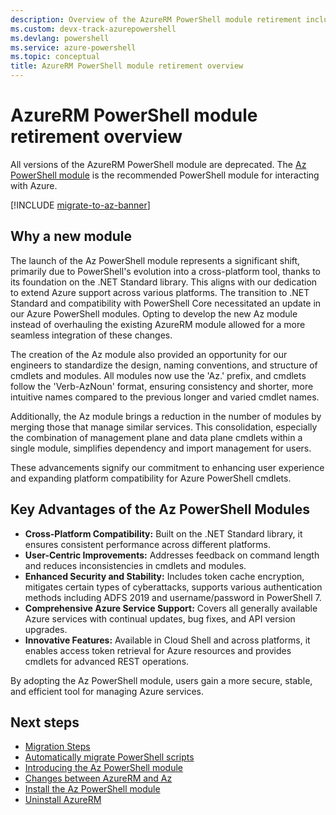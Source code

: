 ```yaml
---
description: Overview of the AzureRM PowerShell module retirement including steps and tools for migrating Azure PowerShell scripts from AzureRM to the new Az PowerShell module.
ms.custom: devx-track-azurepowershell
ms.devlang: powershell
ms.service: azure-powershell
ms.topic: conceptual
title: AzureRM PowerShell module retirement overview
---
```


# AzureRM PowerShell module retirement overview

All versions of the AzureRM PowerShell module are deprecated. The [Az PowerShell
module](install-azure-powershell.md) is the recommended PowerShell module for interacting with
Azure.

[!INCLUDE [migrate-to-az-banner](../../includes/migrate-to-az-banner.md)]

## Why a new module

The launch of the Az PowerShell module represents a significant shift, primarily due to PowerShell's
evolution into a cross-platform tool, thanks to its foundation on the .NET Standard library. This
aligns with our dedication to extend Azure support across various platforms. The transition to .NET
Standard and compatibility with PowerShell Core necessitated an update in our Azure PowerShell
modules. Opting to develop the new Az module instead of overhauling the existing AzureRM module
allowed for a more seamless integration of these changes.

The creation of the Az module also provided an opportunity for our engineers to standardize the
design, naming conventions, and structure of cmdlets and modules. All modules now use the 'Az.'
prefix, and cmdlets follow the 'Verb-AzNoun' format, ensuring consistency and shorter, more
intuitive names compared to the previous longer and varied cmdlet names.

Additionally, the Az module brings a reduction in the number of modules by merging those that manage
similar services. This consolidation, especially the combination of management plane and data plane
cmdlets within a single module, simplifies dependency and import management for users.

These advancements signify our commitment to enhancing user experience and expanding platform
compatibility for Azure PowerShell cmdlets.

## Key Advantages of the Az PowerShell Modules

- **Cross-Platform Compatibility:** Built on the .NET Standard library, it ensures consistent
  performance across different platforms.
- **User-Centric Improvements:** Addresses feedback on command length and reduces inconsistencies in
  cmdlets and modules.
- **Enhanced Security and Stability:** Includes token cache encryption, mitigates certain types of
  cyberattacks, supports various authentication methods including ADFS 2019 and username/password in
  PowerShell 7.
- **Comprehensive Azure Service Support:** Covers all generally available Azure services with
  continual updates, bug fixes, and API version upgrades.
- **Innovative Features:** Available in Cloud Shell and across platforms, it enables access token
  retrieval for Azure resources and provides cmdlets for advanced REST operations.

By adopting the Az PowerShell module, users gain a more secure, stable, and efficient tool for
managing Azure services.

## Next steps

- [Migration Steps](migrate-from-azurerm-to-az.md)
- [Automatically migrate PowerShell scripts](quickstart-migrate-azurerm-to-az-automatically.md)
- [Introducing the Az PowerShell module](new-azureps-module-az.md)
- [Changes between AzureRM and Az](migrate-az-1.0.0.md)
- [Install the Az PowerShell module](install-azure-powershell.md)
- [Uninstall AzureRM](uninstall-az-ps.md#uninstall-the-azurerm-module)
